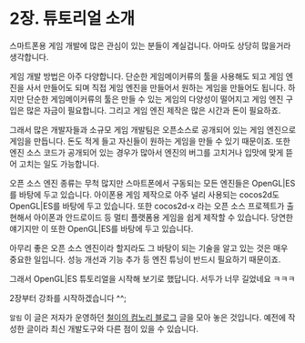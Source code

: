# 2장. 튜토리얼 소개

스마트폰용 게임 개발에 많은 관심이 있는 분들이 계실겁니다. 아마도 상당히 많을거라 생각합니다.

게임 개발 방법은 아주 다양합니다. 단순한 게임메이커류의 툴을 사용해도 되고 게임 엔진을 사서 만들어도 되며 직접 게임 엔진을 만들어서 원하는 게임을 만들어도 됩니다. 하지만 단순한 게임메이커류의 툴은 만들 수 있는 게임의 다양성이 떨어지고 게임 엔진 구입은 많은 자금이 필요합니다. 그리고 게임 엔진 제작은 많은 시간과 돈이 필요하죠.

그래서 많은 개발자들과 소규모 게임 개발팀은 오픈소스로 공개되어 있는 게임 엔진으로 게임을 만듭니다. 돈도 적게 들고 자신들이 원하는 게임을 만들 수 있기 때문이죠. 또한 엔진 소스 코드가 공개되어 있는 경우가 많아서 엔진의 버그를 고치거나 입맛에 맞게 뜯어 고치는 일도 가능합니다.

오픈 소스 엔진 종류는 무척 많지만 스마트폰에서 구동되는 모든 엔진들은 OpenGL\|ES를 바탕에 두고 있습니다. 아이폰용 게임 제작으로 아주 널리 사용되는 cocos2d도 OpenGL\|ES를 바탕에 두고 있습니다. 또한 cocos2d-x 라는 오픈 소스 프로젝트가 출현해서 아이폰과 안드로이드 등 멀티 플랫폼용 게임을 쉽게 제작할 수 있습니다. 당연한 얘기지만 이 또한 OpenGL\|ES를 바탕에 두고 있습니다.

아무리 좋은 오픈 소스 엔진이라 할지라도 그 바탕이 되는 기술을 알고 있는 것은 매우 중요한 일입니다. 성능 개선과 기능 추가 등 엔진 튜닝이 반드시 필요하기 때문이죠.

그래서 OpenGL\|ES 튜토리얼을 시작해 보기로 했답니다. 서두가 너무 길었네요 ㅋㅋㅋ

2장부터 강좌를 시작하겠습니다 ^^;

`알림` 이 글은 저자가 운영하던 [철이의 컴노리 블로그](http://skyfe.tistory.com/) 글을 모아 놓은 것입니다. 예전에 작성한 글이라 최신 개발도구와 다른 점이 있을 수 있습니다.

